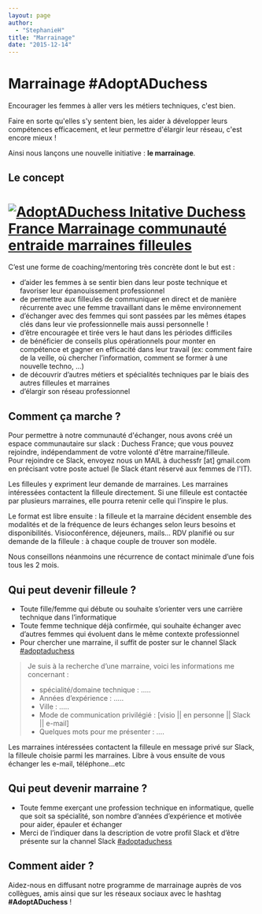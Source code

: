 ```yaml
---
layout: page
author:
  - "StephanieH"
title: "Marrainage"
date: "2015-12-14"
---
```


# Marrainage #AdoptADuchess

Encourager les femmes à aller vers les métiers techniques, c'est bien.

Faire en sorte qu'elles s'y sentent bien, les aider à développer leurs compétences efficacement, et leur permettre d'élargir leur réseau, c'est encore mieux !

Ainsi nous lançons une nouvelle initiative : **le marrainage**.

## Le concept

# [![AdoptADuchess Initative Duchess France Marrainage communauté entraide marraines filleules](/assets/2015/12/2015-12-14-marrainage-adoptaduchess/picto_DUCHESS_adopt2.png)](/assets/2015/12/2015-12-14-marrainage-adoptaduchess/picto_DUCHESS_adopt2.png)

C’est une forme de coaching/mentoring très concrète dont le but est :

- d’aider les femmes à se sentir bien dans leur poste technique et favoriser leur épanouissement professionnel
- de permettre aux filleules de communiquer en direct et de manière récurrente avec une femme travaillant dans le même environnement
- d’échanger avec des femmes qui sont passées par les mêmes étapes clés dans leur vie professionnelle mais aussi personnelle !
- d’être encouragée et tirée vers le haut dans les périodes difficiles
- de bénéficier de conseils plus opérationnels pour monter en compétence et gagner en efficacité dans leur travail (ex: comment faire de la veille, où chercher l’information, comment se former à une nouvelle techno, …)
- de découvrir d’autres métiers et spécialités techniques par le biais des autres filleules et marraines
- d’élargir son réseau professionnel

## Comment ça marche ?

Pour permettre à notre communauté d'échanger, nous avons créé un espace communautaire sur slack : Duchess France; que vous pouvez rejoindre, indépendamment de votre volonté d'être marraine/filleule.  
Pour rejoindre ce Slack, envoyez nous un MAIL à duchessfr [at] gmail.com en précisant votre poste actuel (le Slack étant réservé aux femmes de l'IT).

Les filleules y expriment leur demande de marraines. Les marraines intéressées contactent la filleule directement. Si une filleule est contactée par plusieurs marraines, elle pourra retenir celle qui l’inspire le plus.

Le format est libre ensuite : la filleule et la marraine décident ensemble des modalités et de la fréquence de leurs échanges selon leurs besoins et disponibilités. Visioconférence, déjeuners, mails… RDV planifié ou sur demande de la filleule : à chaque couple de trouver son modèle.

Nous conseillons néanmoins une récurrence de contact minimale d’une fois tous les 2 mois.

## Qui peut devenir filleule ?

- Toute fille/femme qui débute ou souhaite s’orienter vers une carrière technique dans l’informatique
- Toute femme technique déjà confirmée, qui souhaite échanger avec d’autres femmes qui évoluent dans le même contexte professionnel
- Pour chercher une marraine, il suffit de poster sur le channel Slack [#adoptaduchess](https://duchess-france.slack.com/app_redirect?channel=adoptaduchess)

> Je suis à la recherche d’une marraine, voici les informations me concernant :
>
> - spécialité/domaine technique : …..
> - Années d’expérience : …..
> - Ville : …..
> - Mode de communication privilégié : \[visio || en personne || Slack || e-mail\]
> - Quelques mots pour me présenter : ….

Les marraines intéressées contactent la filleule en message privé sur Slack, la filleule choisie parmi les marraines. Libre à vous ensuite de vous échanger les e-mail, téléphone...etc

## Qui peut devenir marraine ?

- Toute femme exerçant une profession technique en informatique, quelle que soit sa spécialité, son nombre d’années d’expérience et motivée pour aider, épauler et échanger
- Merci de l’indiquer dans la description de votre profil Slack et d’être présente sur la channel Slack [#adoptaduchess](https://duchess-france.slack.com/app_redirect?channel=adoptaduchess)

## Comment aider ?

Aidez-nous en diffusant notre programme de marrainage auprès de vos collègues, amis ainsi que sur les réseaux sociaux avec le hashtag **#AdoptADuchess** !
